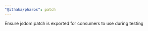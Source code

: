```yaml
---
"@ithaka/pharos": patch
---
```


Ensure jsdom patch is exported for consumers to use during testing
